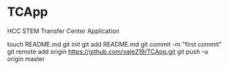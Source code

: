 TCApp
=====

HCC STEM Transfer Center Application

touch README.md
git init
git add README.md
git commit -m "first commit"
git remote add origin https://github.com/vale219/TCApp.git
git push -u origin master
